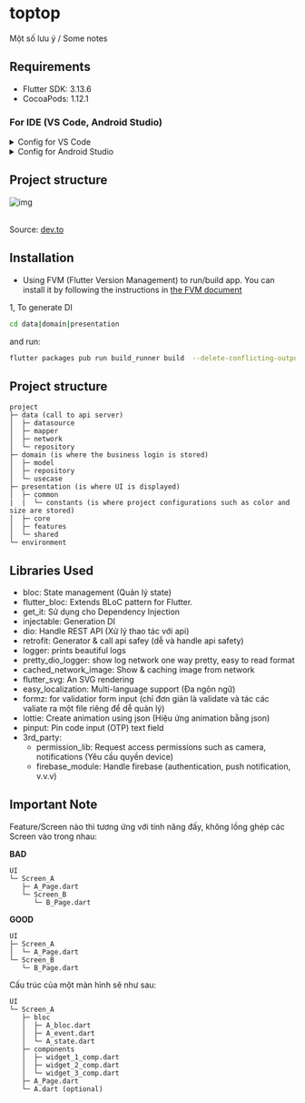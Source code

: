 # toptop

Một số lưu ý / Some notes

## Requirements
- Flutter SDK: 3.13.6
- CocoaPods: 1.12.1

### For IDE (VS Code, Android Studio)

<details>
  <summary>Config for VS Code</summary>
  (.vscode/launch.json)

  
  ```json
  {
    "version": "0.2.0",
    "configurations": [
        {
            "name": "dev",
            "request": "launch",
            "type": "dart",
            "program": "lib/main_dev.dart",
            "args": [
                "--flavor",
                "dev"
            ]
        },
        {
            "name": "uat",
            "request": "launch",
            "type": "dart",
            "program": "lib/main_uat.dart",
            "args": [
                "--flavor",
                "uat"
            ]
        },
        {
            "name": "prod",
            "request": "launch",
            "type": "dart",
            "program": "lib/main_prod.dart",
            "args": [
                "--flavor",
                "live"
            ]
        }
    ]
}
  ```


  (.vscode/settings.json)

  ```json
  {
    "dart.flutterSdkPath": ".fvm/flutter_sdk",
    "search.exclude": {
        "**/.fvm": true
    },
    "files.watcherExclude": {
        "**/.fvm": true
    }
}
  ```
</details>


<details>
  <summary>Config for Android Studio</summary>

  - Updating...
</details>

## Project structure
![img](https://res.cloudinary.com/practicaldev/image/fetch/s--8Fs2hOeU--/c_limit%2Cf_auto%2Cfl_progressive%2Cq_auto%2Cw_800/https://dev-to-uploads.s3.amazonaws.com/uploads/articles/fqeiepngw5aeco73r3wx.png)

<br>Source: [dev.to](https://dev.to/marwamejri/flutter-clean-architecture-1-an-overview-project-structure-4bhf)

## Installation
- Using FVM (Flutter Version Management) to run/build app. You can install it by following the instructions in [the FVM document](https://fvm.app/docs/getting_started/installation)

1, To generate DI
```bash
cd data|domain|presentation
```
and run:
```bash
flutter packages pub run build_runner build  --delete-conflicting-outputs
```

## Project structure

```
project
├─ data (call to api server)
│  ├─ datasource
│  ├─ mapper
│  ├─ network
│  └─ repository
├─ domain (is where the business login is stored)
│  ├─ model
│  ├─ repository
│  └─ usecase
├─ presentation (is where UI is displayed)
│  ├─ common
|  |  └─ constants (is where project configurations such as color and size are stored)
│  ├─ core
│  ├─ features
│  └─ shared
└─ environment
```

## Libraries Used
- bloc: State management (Quản lý state)
- flutter_bloc: Extends BLoC pattern for Flutter.
- get_it: Sử dụng cho Dependency Injection
- injectable: Generation DI
- dio: Handle REST API (Xử lý thao tác với api)
- retrofit: Generator & call api safey (dễ và handle api safety)
- logger:  prints beautiful logs
- pretty_dio_logger: show log network one way pretty, easy to read format
- cached_network_image: Show & caching image from network
- flutter_svg: An SVG rendering
- easy_localization: Multi-language support (Đa ngôn ngữ)
- formz: for validatior form input (chỉ đơn giản là validate và tác các valiate ra một file riêng để dễ quản lý)
- lottie: Create animation using json (Hiệu ứng animation bằng json)
- pinput: Pin code input (OTP) text field
- 3rd_party:
  - permission_lib: Request access permissions such as camera, notifications (Yêu cầu quyền device)
  - firebase_module: Handle firebase (authentication, push notification, v.v.v)

## Important Note
Feature/Screen nào thì tương ứng với tính năng đấy, không lồng ghép các Screen vào trong nhau:

**BAD**
```
UI
└─ Screen_A
   ├─ A_Page.dart
   └─ Screen_B
      └─ B_Page.dart
```

**GOOD**
```
UI
├─ Screen_A
│  └─ A_Page.dart
└─ Screen_B
   └─ B_Page.dart
```

Cấu trúc của một màn hình sẽ như sau:
```
UI
└─ Screen_A
   ├─ bloc
   │  ├─ A_bloc.dart
   │  ├─ A_event.dart
   │  └─ A_state.dart
   ├─ components
   │  ├─ widget_1_comp.dart
   │  ├─ widget_2_comp.dart
   │  └─ widget_3_comp.dart
   ├─ A_Page.dart
   └─ A.dart (optional)
```
